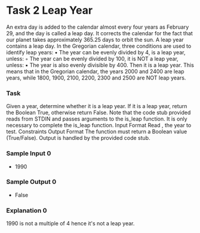 # Task 2 Leap Year
An extra day is added to the calendar almost every four years as February 29, and the day is called a leap day. It corrects the calendar for the fact that our planet takes approximately 365.25 days to orbit the sun. A leap year contains a leap day.
In the Gregorian calendar, three conditions are used to identify leap years:
    • The year can be evenly divided by 4, is a leap year, unless:
        ◦ The year can be evenly divided by 100, it is NOT a leap year, unless:
            ▪ The year is also evenly divisible by 400. Then it is a leap year.
This means that in the Gregorian calendar, the years 2000 and 2400 are leap years, while 1800, 1900, 2100, 2200, 2300 and 2500 are NOT leap years.

### Task
Given a year, determine whether it is a leap year. If it is a leap year, return the Boolean True, otherwise return False.
Note that the code stub provided reads from STDIN and passes arguments to the is_leap function. It is only necessary to complete the is_leap function.
Input Format
Read , the year to test.
Constraints
Output Format
The function must return a Boolean value (True/False). Output is handled by the provided code stub.

### Sample Input 0
- 1990

### Sample Output 0
- False

### Explanation 0
1990 is not a multiple of 4 hence it's not a leap year.
